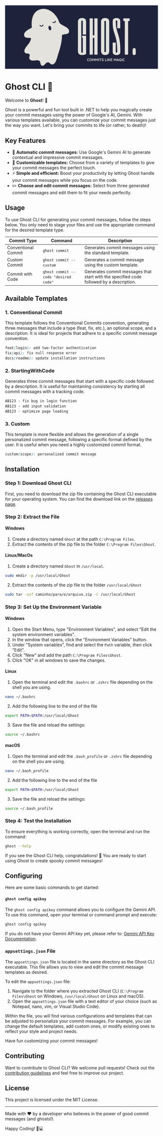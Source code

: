 ![Project Logo](/docs/ghost-logo.jpg)

# Ghost CLI 👻

Welcome to **Ghost**! 👻

Ghost is a powerful and fun tool built in .NET to help you magically create your commit messages using the power of Google's AI, Gemini. With various templates available, you can customize your commit messages just the way you want. Let's bring your commits to life (or rather, to death)!

## Key Features

- 🚀 **Automatic commit messages:** Use Google's Gemini AI to generate contextual and impressive commit messages.
- 🎨 **Customizable templates:** Choose from a variety of templates to give your commit messages the perfect touch.
- ⚡ **Simple and efficient:** Boost your productivity by letting Ghost handle your commit messages while you focus on the code.
- ✏️ **Choose and edit commit messages:** Select from three generated commit messages and edit them to fit your needs perfectly.

## Usage

To use Ghost CLI for generating your commit messages, follow the steps below. You only need to stage your files and use the appropriate command for the desired template type.

|Commit Type|Command|Description|
|---|---|---|
|Conventional Commit|`ghost commit`|Generates commit messages using the standard template.|
|Custom Commit|`ghost commit --custom`|Generates a commit message using the custom template.|
|Commit with Code|`ghost commit --code "desired code"`|Generates commit messages that start with the specified code followed by a description.|

## Available Templates

### 1. Conventional Commit

This template follows the Conventional Commits convention, generating three messages that include a type (feat, fix, etc.), an optional scope, and a description. It is ideal for projects that adhere to a specific commit message convention.

``` scss
feat(login): add two-factor authentication 
fix(api): fix null response error 
docs(readme): update installation instructions
```

### 2. StartingWithCode

Generates three commit messages that start with a specific code followed by a description. It is useful for maintaining consistency by starting all commit messages with a tracking code.


``` scss
AB123 - fix bug in login function
AB123 - add input validation
AB123 - optimize page loading
```

### 3. Custom

This template is more flexible and allows the generation of a single personalized commit message, following a specific format defined by the user. It is useful when you need a highly customized commit format.

``` scss
custom(scope): personalized commit message
```
## Installation

### Step 1: Download Ghost CLI

First, you need to download the zip file containing the Ghost CLI executable for your operating system. You can find the download link on the [releases page](https://github.com/isabelamendesx/ghost/releases).

### Step 2: Extract the File

#### Windows

1. Create a directory named `Ghost` at the path `C:\Program Files`.
2. Extract the contents of the zip file to the folder `C:\Program Files\Ghost`.

#### Linux/MacOs

1. Create a directory named `Ghost` in `/usr/local`.

``` sh
sudo mkdir -p /usr/local/Ghost
```

2. Extract the contents of the zip file to the folder `/usr/local/Ghost`

``` sh
sudo tar -xzf caminho/para/o/arquivo.zip -C /usr/local/Ghost
```

### Step 3: Set Up the Environment Variable

#### Windows

1. Open the Start Menu, type "Environment Variables", and select "Edit the system environment variables".
2. In the window that opens, click the "Environment Variables" button.
3. Under "System variables", find and select the `Path` variable, then click "Edit".
4. Click "New" and add the path `C:\Program Files\Ghost`.
5. Click "OK" in all windows to save the changes.

#### Linux

1. Open the terminal and edit the `.bashrc` or `.zshrc` file depending on the shell you are using.

``` sh
nano ~/.bashrc
```

2. Add the following line to the end of the file

``` sh
export PATH=$PATH:/usr/local/Ghost
```

3. Save the file and reload the settings:

``` sh
source ~/.bashrc
```

#### macOS

1. Open the terminal and edit the `.bash_profile` or `.zshrc` file depending on the shell you are using.

``` sh
nano ~/.bash_profile
```

2. Add the following line to the end of the file

``` sh
export PATH=$PATH:/usr/local/Ghost
```

3. Save the file and reload the settings:

``` sh
source ~/.bash_profile
```
### Step 4: Test the Installation

To ensure everything is working correctly, open the terminal and run the command:

``` sh
ghost --help
```

If you see the Ghost CLI help, congratulations! 🎉 You are ready to start using Ghost to create spooky commit messages!

## Configuring

Here are some basic commands to get started:
#### `ghost config apikey`

The `ghost config apikey` command allows you to configure the Gemini API. To use this command, open your terminal or command prompt and execute:

``` sh
ghost config apikey
```

If you do not have your Gemini API key yet, please refer to: [Gemini API Key Documentation](https://ai.google.dev/gemini-api/docs/api-key?hl=pt-br).

### `appsettings.json` File

The `appsettings.json` file is located in the same directory as the Ghost CLI executable. This file allows you to view and edit the commit message templates as desired.

To edit the `appsettings.json` file:

1. Navigate to the folder where you extracted Ghost CLI (`C:\Program Files\Ghost` on Windows, `/usr/local/Ghost` on Linux and macOS).
2. Open the `appsettings.json` file with a text editor of your choice (such as Notepad, nano, vim, or Visual Studio Code).

Within the file, you will find various configurations and templates that can be adjusted to personalize your commit messages. For example, you can change the default templates, add custom ones, or modify existing ones to reflect your style and project needs.

Have fun customizing your commit messages!

## Contributing

Want to contribute to Ghost CLI? We welcome pull requests! Check out the [contribution guidelines](CONTRIBUTING.md) and feel free to improve our project.

## License

This project is licensed under the MIT License.

---

Made with ❤️ by a developer who believes in the power of good commit messages (and ghosts!).

Happy Coding! 👻💻
